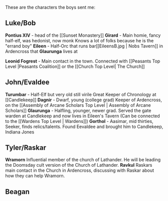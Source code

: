 These are the characters the boys sent me:

## Luke/Bob
**Pontius XIV** - head of the [[Sunset Monastery]]
 **Girard** - Main homie, fancy half-elf, was hedonist, now monk
Knows a lot of folks because he is the "errand boy"
**Eileen** - Half-Orc that runs bar[[EileensB.jpg | Nobs Tavern]] in Ardencross that **Glaurunga** lives at

**Leonid Fogrest** - Main contact in the town. Connected with [[Peasants Top Level |Peasants Coalition]] or the [[Church Top Level| The Church]]


## John/Evaldee
**Turumbar** - Half-Elf but very old still virile Great Keeper of Chronology at [[Candlekeep]]
**Dagnir** - Dwarf, young (college grad) Keeper of Ardencross, on the [[Assembly of Arcane Scholars Top Level | Assembly of Arcane Scholars]] 
**Glaurunga** - Halfling, younger, newer grad. Served the gate warden at Candlekeep and now lives in Eileen's Tavern (Can be connected to the [[Wardens Top Level | Wardens]])
**Gorthol** - Aasimar, mid thirties, Seeker, finds relics/talents. Found Eevaldee and brought him to Candlekeep, Indiana Jones


## Tyler/Raskar
**Wramorn** Influential member of the church of Lathander. He will be leading the Doomsday cult version of the Church of Lathander. 
**Ravkul** Raskars main contact in the Church in Ardencross, discussing with Raskar about how they can help Wramorn. 



## Beagan
